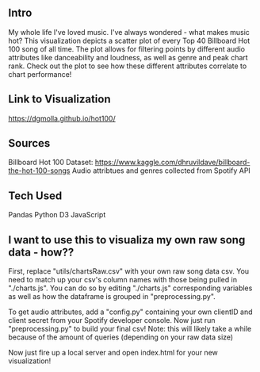 ## Intro
My whole life I've loved music. I've always wondered - what makes music hot? This visualization depicts a scatter plot of every Top 40 Billboard Hot 100 song of all time. The plot allows for filtering points by different audio attributes like danceability and loudness, as well as genre and peak chart rank. Check out the plot to see how these different attributes correlate to chart performance!

## Link to Visualization
https://dgmolla.github.io/hot100/

## Sources
Billboard Hot 100 Dataset: https://www.kaggle.com/dhruvildave/billboard-the-hot-100-songs
Audio attribtues and genres collected from Spotify API

## Tech Used
Pandas
Python
D3
JavaScript

## I want to use this to visualiza my own raw song data - how??
First, replace "utils/chartsRaw.csv" with your own raw song data csv. You need to match up your csv's column names with those being pulled in "./charts.js". You can do so by editing "./charts.js" corresponding variables as well as how the dataframe is grouped in "preprocessing.py".

To get audio attributes, add a "config.py" containing your own clientID and client secret from your Spotify developer console. Now just run "preprocessing.py" to build your final csv! Note: this will likely take a while because of the amount of queries (depending on your raw data size)

Now just fire up a local server and open index.html for your new visualization!



